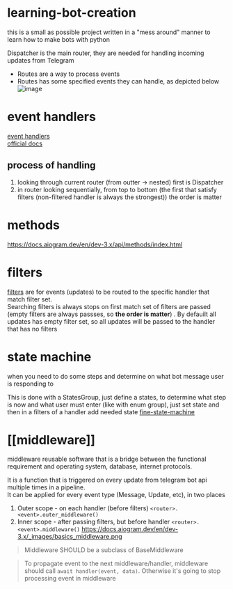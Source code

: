 # learning-bot-creation
this is a small as possible project written in a "mess around" manner to learn how to make bots with python

Dispatcher is the main router, they are needed for handling incoming updates from Telegram
- Routes are a way to process events
- Routes has some specified events they can handle, as depicted below  
![image](https://github.com/KidPudel/learning-bot-creation/assets/63263301/3abed1ae-a5f5-45eb-aded-ee43a4327d29)

# event handlers
[event handlers](https://docs.aiogram.dev/en/dev-3.x/dispatcher/router.html)  
[official docs](https://core.telegram.org/bots/api#august-18-2023)
## process of handling
1. looking through current router (from outter -> nested) first is Dispatcher
2. in router looking sequentially, from top to bottom (the first that satisfy filters (non-filtered handler is always the strongest))
the order is matter

# methods
https://docs.aiogram.dev/en/dev-3.x/api/methods/index.html

# filters
[filters](https://docs.aiogram.dev/en/dev-3.x/dispatcher/filters/command.html) are for events (updates) to be routed to the specific handler that match filter set.  
Searching filters is always stops on first match set of filters are passed (empty filters are always passses, so **the order is matter**) . By defauilt all updates has empty filter set, so all updates will be passed to the handler that has no filters

# state machine
when you need to do some steps and determine on what bot message user is responding to

This is done with a StatesGroup, just define a states, to determine what step is now and what user must enter
(like with enum group), just set state and then in a filters of a handler add needed state
[fine-state-machine](https://docs.aiogram.dev/en/dev-3.x/dispatcher/finite_state_machine/index.html)

# [[middleware]]
middleware reusable software that is a bridge between the functional requirement and operating system, database, internet protocols.  

It is a function that is triggered on every update from telegram bot api multiple times in a pipeline.  
It can be applied for every event type (Message, Update, etc), in two places
1. Outer scope - on each handler (before filters) `<router>.<event>.outer_middleware()`
2. Inner scope - after passing filters, but before handler `<router>.<event>.middleware()`
https://docs.aiogram.dev/en/dev-3.x/_images/basics_middleware.png

> Middleware SHOULD be a subclass of BaseMiddleware  

> To propagate event to the next middleware/handler, middleware should call `await handler(event, data)`. Otherwise it's going to stop processing event in middleware
